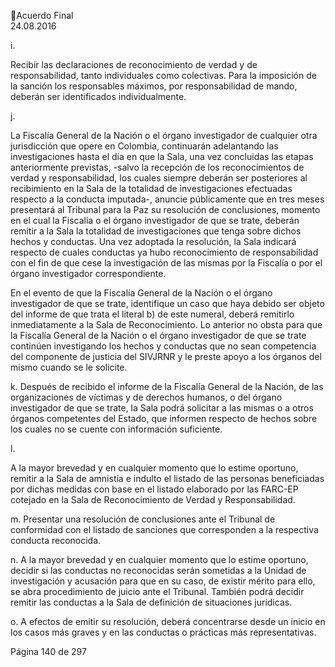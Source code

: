 Acuerdo Final  
24.08.2016  

i.

Recibir  las  declaraciones  de  reconocimiento  de  verdad  y  de  responsabilidad,  tanto 
individuales como colectivas. Para la imposición de la sanción los responsables máximos, 
por responsabilidad de mando, deberán ser identificados individualmente. 

j.

La Fiscalía General de la Nación o el órgano investigador de cualquier otra jurisdicción que 
opere en Colombia, continuarán adelantando las investigaciones hasta el día en que la 
Sala,  una  vez  concluidas  las  etapas  anteriormente  previstas,  -salvo  la  recepción  de  los 
reconocimientos de verdad y responsabilidad, los cuales siempre deberán ser posteriores 
al  recibimiento  en  la  Sala  de  la  totalidad  de  investigaciones  efectuadas  respecto  a  la 
conducta imputada-, anuncie públicamente que en tres meses presentará al Tribunal para 
la  Paz  su  resolución  de  conclusiones,  momento  en  el  cual  la  Fiscalía  o  el  órgano 
investigador de que se trate, deberán remitir a la Sala la totalidad de investigaciones que 
tenga sobre dichos hechos y conductas. Una vez adoptada la resolución, la Sala indicará 
respecto de cuales conductas ya hubo reconocimiento de responsabilidad con el fin de 
que  cese  la  investigación  de  las  mismas  por  la  Fiscalía  o  por  el  órgano  investigador 
correspondiente.  

 

 
En el evento de que la Fiscalía General de la Nación o el órgano investigador de que se 
trate, identifique un caso que haya debido ser objeto del informe de que trata el literal b) 
de  este  numeral,  deberá  remitirlo  inmediatamente  a  la  Sala  de  Reconocimiento.  Lo 
anterior no obsta para que la Fiscalía General de la Nación o el órgano investigador de que 
se  trate  continúen  investigando  los  hechos  y  conductas  que  no  sean  competencia  del 
componente de justicia del SIVJRNR y le preste apoyo a los órganos del mismo cuando se 
le solicite. 
 
k. Después de recibido el informe de la Fiscalía General de la Nación, de las organizaciones 
de víctimas y de derechos humanos, o del órgano investigador de que se trate, la Sala 
podrá  solicitar  a  las  mismas  o  a  otros  órganos  competentes  del  Estado,  que  informen 
respecto de hechos sobre los cuales no se cuente con información suficiente.  
 
l.

A la mayor brevedad y en cualquier momento que lo estime oportuno, remitir a la Sala de 
amnistía e indulto el listado de las personas beneficiadas por dichas medidas con base en 
el listado elaborado por las FARC-EP cotejado en la Sala de Reconocimiento de Verdad y 
Responsabilidad. 

 
m. Presentar una resolución de conclusiones ante el Tribunal de conformidad con el listado 
de sanciones que corresponden a la respectiva conducta reconocida.  
 
n. A  la  mayor  brevedad  y  en  cualquier  momento  que  lo  estime  oportuno,  decidir  si  las 
conductas no reconocidas serán sometidas a la Unidad de investigación y acusación para 
que  en  su  caso,  de  existir  mérito  para  ello,  se  abra  procedimiento  de  juicio  ante  el 
Tribunal.  También  podrá  decidir  remitir  las  conductas  a  la  Sala  de  definición  de 
situaciones jurídicas. 
 
o. A efectos de emitir su resolución, deberá concentrarse desde un inicio en los casos más 
graves y en las conductas o prácticas más representativas. 
 
Página 140 de 297 
 

